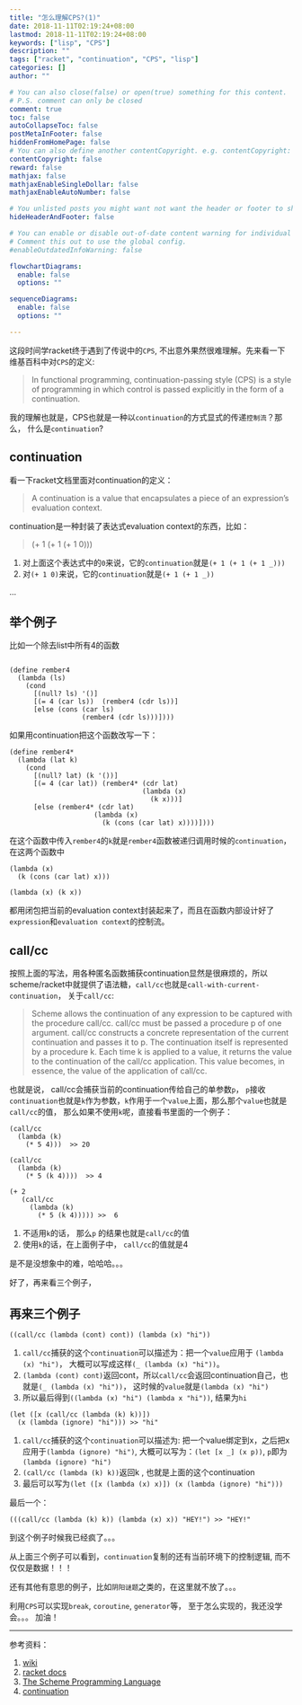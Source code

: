 ```yaml
---
title: "怎么理解CPS?(1)"
date: 2018-11-11T02:19:24+08:00
lastmod: 2018-11-11T02:19:24+08:00
keywords: ["lisp", "CPS"]
description: ""
tags: ["racket", "continuation", "CPS", "lisp"]
categories: []
author: ""

# You can also close(false) or open(true) something for this content.
# P.S. comment can only be closed
comment: true
toc: false
autoCollapseToc: false
postMetaInFooter: false
hiddenFromHomePage: false
# You can also define another contentCopyright. e.g. contentCopyright: "This is another copyright."
contentCopyright: false
reward: false
mathjax: false
mathjaxEnableSingleDollar: false
mathjaxEnableAutoNumber: false

# You unlisted posts you might want not want the header or footer to show
hideHeaderAndFooter: false

# You can enable or disable out-of-date content warning for individual post.
# Comment this out to use the global config.
#enableOutdatedInfoWarning: false

flowchartDiagrams:
  enable: false
  options: ""

sequenceDiagrams: 
  enable: false
  options: ""

---
```


这段时间学racket终于遇到了传说中的`CPS`, 不出意外果然很难理解。先来看一下维基百科中对`CPS`的定义:

> In functional programming, continuation-passing style (CPS) is a style of programming in which control is passed explicitly in the form of a continuation. 

我的理解也就是，CPS也就是一种以`continuation`的方式显式的传递`控制流`？那么， 什么是`continuation`?

## continuation

看一下racket文档里面对continuation的定义：

> A continuation is a value that encapsulates a piece of an expression’s evaluation context.

continuation是一种封装了表达式evaluation context的东西，比如：

> (+ 1 (+ 1 (+ 1 0)))

1. 对上面这个表达式中的`0`来说，它的`continuation`就是`(+ 1 (+ 1 (+ 1 _)))`
2. 对`(+ 1 0)`来说，它的`continuation`就是`(+ 1 (+ 1 _))`

...


## 举个例子

比如一个除去list中所有4的函数

```

(define rember4
  (lambda (ls)
    (cond
      [(null? ls) '()]
      [(= 4 (car ls))  (rember4 (cdr ls))]
      [else (cons (car ls)
                  (rember4 (cdr ls)))])))

```

如果用continuation把这个函数改写一下：

```
(define rember4*
  (lambda (lat k)
    (cond
      [(null? lat) (k '())]
      [(= 4 (car lat)) (rember4* (cdr lat)
                                 (lambda (x)
                                   (k x)))]
      [else (rember4* (cdr lat)
                     (lambda (x)
                       (k (cons (car lat) x))))])))
```

在这个函数中传入`rember4`的`k`就是`rember4`函数被递归调用时候的`continuation`， 在这两个函数中

```
(lambda (x)
  (k (cons (car lat) x)))
  
(lambda (x) (k x))
```

都用闭包把当前的evaluation context封装起来了，而且在函数内部设计好了`expression`和`evaluation context`的控制流。


## call/cc

按照上面的写法，用各种匿名函数捕获continuation显然是很麻烦的，所以scheme/racket中就提供了语法糖，`call/cc`也就是`call-with-current-continuation`， 关于`call/cc`:

> Scheme allows the continuation of any expression to be captured with the procedure call/cc. call/cc must be passed a procedure p of one argument. call/cc constructs a concrete representation of the current continuation and passes it to p. The continuation itself is represented by a procedure k. Each time k is applied to a value, it returns the value to the continuation of the call/cc application. This value becomes, in essence, the value of the application of call/cc.

也就是说， call/cc会捕获当前的continuation传给自己的单参数`p`， `p`接收`continuation`也就是`k`作为参数，`k`作用于一个`value`上面，那么那个`value`也就是`call/cc`的值， 那么如果不使用`k`呢，直接看书里面的一个例子：

```
(call/cc
  (lambda (k)
    (* 5 4)))  >> 20 

(call/cc
  (lambda (k)
    (* 5 (k 4))))  >> 4 

(+ 2
   (call/cc
     (lambda (k)
       (* 5 (k 4))))) >>  6
```

1. 不适用`k`的话， 那么`p` 的结果也就是`call/cc`的值
2. 使用`k`的话，在上面例子中， `call/cc`的值就是4

是不是没想象中的难，哈哈哈。。。

好了，再来看三个例子，

## 再来三个例子

```
((call/cc (lambda (cont) cont)) (lambda (x) "hi"))
```

1. `call/cc`捕获的这个`continuation`可以描述为：把一个`value`应用于 `(lambda (x) "hi")`， 大概可以写成这样`(_ (lambda (x) "hi"))`。
2. `(lambda (cont) cont)`返回cont，所以`call/cc`会返回continuation自己，也就是`(_ (lambda (x) "hi"))`， 这时候的`value`就是`(lambda (x) "hi")`
3. 所以最后得到`((lambda (x) "hi") (lambda x "hi"))`, 结果为`hi`


```
(let ([x (call/cc (lambda (k) k))])
  (x (lambda (ignore) "hi"))) >> "hi"
```

1. `call/cc`捕获的这个`continuation`可以描述为: 把一个value绑定到x，之后把x应用于`(lambda (ignore) "hi")`, 大概可以写为：`(let [x _] (x p))`, `p`即为`(lambda (ignore) "hi")`
2. `(call/cc (lambda (k) k))`返回k , 也就是上面的这个continuation
3. 最后可以写为`(let ([x (lambda (x) x)]) (x (lambda (ignore) "hi")))`

最后一个：

```
(((call/cc (lambda (k) k)) (lambda (x) x)) "HEY!") >> "HEY!"
```

到这个例子时候我已经疯了。。。

从上面三个例子可以看到，`continuation`复制的还有当前环境下的控制逻辑, 而不仅仅是数据！！！

还有其他有意思的例子，比如`阴阳谜题`之类的，在这里就不放了。。。

利用`CPS`可以实现`break`, `coroutine`, `generator`等， 至于怎么实现的，我还没学会。。。
加油！

---

参考资料：

1. [wiki](https://en.wikipedia.org/wiki/Continuation-passing_style#Continuations_as_objects)
2. [racket docs](https://docs.racket-lang.org/guide/conts.html)
3. [The Scheme Programming Language](https://www.scheme.com/tspl4/further.html#./further:h3)
4. [continuation](https://cgi.soic.indiana.edu/~c311/lib/exe/fetch.php?media=cps-notes.scm)
